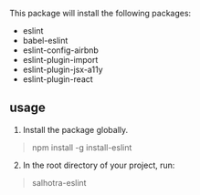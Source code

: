This package will install the following packages:
* eslint
* babel-eslint
* eslint-config-airbnb
* eslint-plugin-import
* eslint-plugin-jsx-a11y
* eslint-plugin-react

## usage
1. Install the package globally.
> npm install -g install-eslint

2. In the root directory of your project, run:
> salhotra-eslint
